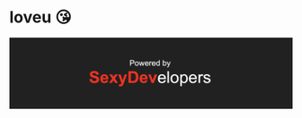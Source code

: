 # loveu 😘
![Cover Example](https://github.com/jinnybrain/loveu/blob/master/images/cover2.png?raw=true)

